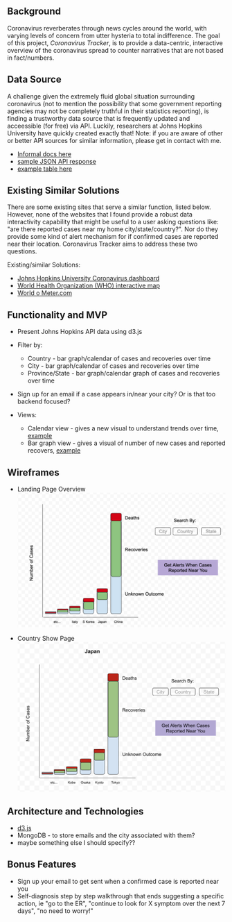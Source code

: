 ## Background

Coronavirus reverberates through news cycles around the world, with varying levels of concern from utter hysteria to total indifference.  The goal of this project, *Coronavirus Tracker*, is to provide a data-centric, interactive overview of the coronavirus spread to counter narratives that are not based in fact/numbers.

## Data Source

A challenge given the extremely fluid global situation surrounding coronavirus (not to mention the possibility that some government reporting agencies may not be completely truthful in their statistics reporting), is finding a trustworthy data source that is frequently updated and acceessible (for free) via API.  Luckily, researchers at Johns Hopkins University have quickly created exactly that!  Note: if you are aware of other or better API sources for similar information, please get in contact with me.  

* [Informal docs here](https://dev.to/pipedream/http-api-for-latest-wuhan-coronavirus-2019-ncov-data-20jj)
* [sample JSON API response](https://coronavirus.m.pipedream.net/)
* [example table here](https://github.com/CSSEGISandData/COVID-19/blob/master/csse_covid_19_data/csse_covid_19_daily_reports/02-25-2020.csv)


## Existing Similar Solutions

There are some existing sites that serve a similar function, listed below.  However, none of the websites that I found provide a robust data interactivity capability that might be useful to a user asking questions like: "are there reported cases near my home city/state/country?".  Nor do they provide some kind of alert mechanism for if confirmed cases are reported near their location.  Coronavirus Tracker aims to address these two questions.

Existing/similar Solutions:
  * [Johns Hopkins University Coronavirus dashboard](https://gisanddata.maps.arcgis.com/apps/opsdashboard/index.html#/bda7594740fd40299423467b48e9ecf6)
  * [World Health Organization (WHO) interactive map](https://experience.arcgis.com/experience/685d0ace521648f8a5beeeee1b9125cd)
  * [World o Meter.com](https://www.worldometers.info/coronavirus/)
  
  
 ## Functionality and MVP
   * Present Johns Hopkins API data using d3.js
     
   * Filter by:
     * Country - bar graph/calendar of cases and recoveries over time
     * City - bar graph/calendar of cases and recoveries over time
     * Province/State - bar graph/calendar graph of cases and recoveries over time
     
   * Sign up for an email if a case appears in/near your city?  Or is that too backend focused?
     
   * Views:
     * Calendar view - gives a new visual to understand trends over time, [example](https://observablehq.com/@d3/calendar-view) 
     * Bar graph view - gives a visual of number of new cases and reported recovers, [example](https://observablehq.com/@mbostock/u-s-population-by-age-1850-2000)
     
   
 ## Wireframes
 
   * Landing Page Overview
 ![](mockups/Landing%20Overview.png)
 
   * Country Show Page
 ![](mockups/Country%20Show%20Page.png)
 
 ## Architecture and Technologies
   * [d3.js](https://github.com/d3/d3/wiki)
   * MongoDB - to store emails and the city associated with them?
   * maybe something else I should specify??
 
 
 ## Bonus Features
  * Sign up your email to get sent when a confirmed case is reported near you
  * Self-diagnosis step by step walkthrough that ends suggesting a specific action, ie "go to the ER", "continue to look for X symptom over the next 7 days", "no need to worry!"
 
 

